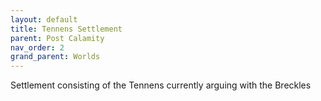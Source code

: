 ```yaml
---
layout: default
title: Tennens Settlement
parent: Post Calamity
nav_order: 2
grand_parent: Worlds
---
```

Settlement consisting of the Tennens currently arguing with the Breckles

